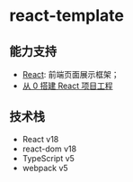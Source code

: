 # react-template

## 能力支持

- [React](https://facebook.github.io/react): 前端页面展示框架；
- [从 0 搭建 React 项目工程](./README/从0搭建React项目工程.md)

## 技术栈

- React v18
- react-dom v18
- TypeScript v5
- webpack v5
